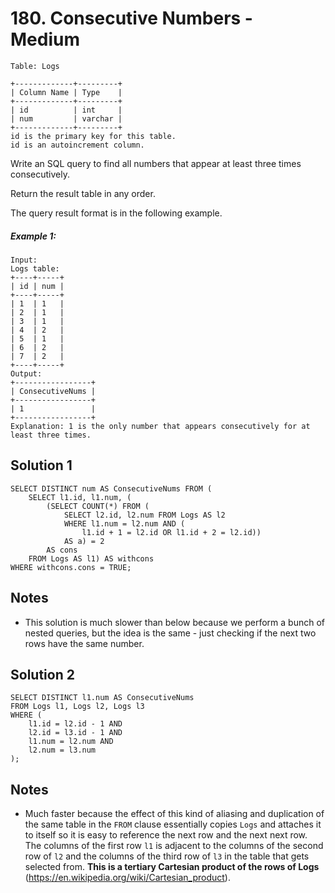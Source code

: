 # 180. Consecutive Numbers - Medium

```
Table: Logs

+-------------+---------+
| Column Name | Type    |
+-------------+---------+
| id          | int     |
| num         | varchar |
+-------------+---------+
id is the primary key for this table.
id is an autoincrement column.
```

Write an SQL query to find all numbers that appear at least three times consecutively.

Return the result table in any order.

The query result format is in the following example.

##### Example 1:

```
Input: 
Logs table:
+----+-----+
| id | num |
+----+-----+
| 1  | 1   |
| 2  | 1   |
| 3  | 1   |
| 4  | 2   |
| 5  | 1   |
| 6  | 2   |
| 7  | 2   |
+----+-----+
Output: 
+-----------------+
| ConsecutiveNums |
+-----------------+
| 1               |
+-----------------+
Explanation: 1 is the only number that appears consecutively for at least three times.
```

## Solution 1

```
SELECT DISTINCT num AS ConsecutiveNums FROM (
    SELECT l1.id, l1.num, (
        (SELECT COUNT(*) FROM (
            SELECT l2.id, l2.num FROM Logs AS l2 
            WHERE l1.num = l2.num AND (
                l1.id + 1 = l2.id OR l1.id + 2 = l2.id))
            AS a) = 2
        AS cons
    FROM Logs AS l1) AS withcons 
WHERE withcons.cons = TRUE;
```

## Notes
- This solution is much slower than below because we perform a bunch of nested queries, but the idea is the same - just checking if the next two rows have the same number.

## Solution 2

```
SELECT DISTINCT l1.num AS ConsecutiveNums
FROM Logs l1, Logs l2, Logs l3
WHERE (
    l1.id = l2.id - 1 AND
    l2.id = l3.id - 1 AND
    l1.num = l2.num AND
    l2.num = l3.num
);
```

## Notes
- Much faster because the effect of this kind of aliasing and duplication of the same table in the `FROM` clause essentially copies `Logs` and attaches it to itself so it is easy to reference the next row and the next next row. The columns of the first row `l1` is adjacent to the columns of the second row of `l2` and the columns of the third row of `l3` in the table that gets selected from. __This is a tertiary Cartesian product of the rows of Logs__ (https://en.wikipedia.org/wiki/Cartesian_product).
